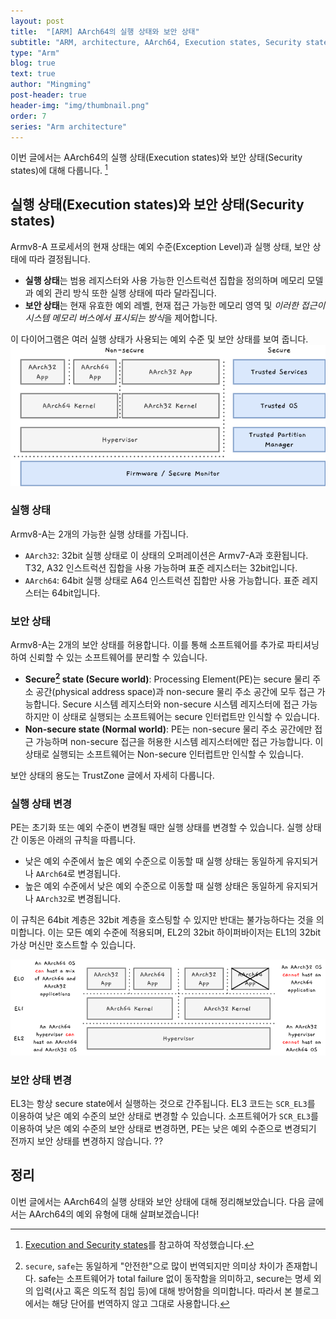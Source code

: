 ```yaml
---
layout: post
title:  "[ARM] AArch64의 실행 상태와 보안 상태"
subtitle: "ARM, architecture, AArch64, Execution states, Security states"
type: "Arm"
blog: true
text: true
author: "Mingming"
post-header: true
header-img: "img/thumbnail.png"
order: 7
series: "Arm architecture"
---
```


이번 글에서는 AArch64의 실행 상태(Execution states)와 보안 상태(Security states)에 대해 다룹니다. [^1]

## 실행 상태(Execution states)와 보안 상태(Security states)
Armv8-A 프로세서의 현재 상태는 예외 수준(Exception Level)과 실행 상태, 보안 상태에 따라 결정됩니다.

- **실행 상태**는 범용 레지스터와 사용 가능한 인스트럭션 집합을 정의하며 메모리 모델과 예외 관리 방식 또한 실행 상태에 따라 달라집니다.
- **보안 상태**는 현재 유효한 예외 레벨, 현재 접근 가능한 메모리 영역 및 *이러한 접근이 시스템 메모리 버스에서 표시되는 방식*을 제어합니다.

이 다이어그램은 여러 실행 상태가 사용되는 예외 수준 및 보안 상태를 보여 줍니다.
![security states](img/arm_security_states.png)

### 실행 상태
Armv8-A는 2개의 가능한 실행 상태를 가집니다.

- `AArch32`: 32bit 실행 상태로 이 상태의 오퍼레이션은 Armv7-A과 호환됩니다. T32, A32 인스트럭션 집합을 사용 가능하며 표준 레지스터는 32bit입니다.
- `AArch64`: 64bit 실행 상태로 A64 인스트럭션 집합만 사용 가능합니다. 표준 레지스터는 64bit입니다.

### 보안 상태
Armv8-A는 2개의 보안 상태를 허용합니다. 이를 통해 소프트웨어를 추가로 파티셔닝하여 신뢰할 수 있는 소프트웨어를 분리할 수 있습니다.
- **Secure[^2] state (Secure world)**: Processing Element(PE)는 secure 물리 주소 공간(physical address space)과 non-secure 물리 주소 공간에 모두 접근 가능합니다. Secure 시스템 레지스터와 non-secure 시스템 레지스터에 접근 가능하지만 이 상태로 실행되는 소프트웨어는 secure 인터럽트만 인식할 수 있습니다.
- **Non-secure state (Normal world)**: PE는 non-secure 물리 주소 공간에만 접근 가능하며 non-secure 접근을 허용한 시스템 레지스터에만 접근 가능합니다. 이 상태로 실행되는 소프트웨어는 Non-secure 인터럽트만 인식할 수 있습니다.

보안 상태의 용도는 TrustZone 글에서 자세히 다룹니다.

### 실행 상태 변경
PE는 초기화 또는 예외 수준이 변경될 때만 실행 상태를 변경할 수 있습니다. 실행 상태 간 이동은 아래의 규칙을 따릅니다.

- 낮은 예외 수준에서 높은 예외 수준으로 이동할 때 실행 상태는 동일하게 유지되거나 `AArch64`로 변경됩니다.
- 높은 예외 수준에서 낮은 예외 수준으로 이동할 때 실행 상태은 동일하게 유지되거나 `AArch32`로 변경됩니다.

이 규칙은 64bit 계층은 32bit 계층을 호스팅할 수 있지만 반대는 불가능하다는 것을 의미합니다. 이는 모든 예외 수준에 적용되며, EL2의 32bit 하이퍼바이저는 EL1의 32bit 가상 머신만 호스트할 수 있습니다.

![Execution state host](img/arm_execution_states.png)

### 보안 상태 변경
EL3는 항상 secure state에서 실행하는 것으로 간주됩니다. EL3 코드는 `SCR_EL3`를 이용하여 낮은 예외 수준의 보안 상태로 변경할 수 있습니다. 소프트웨어가 `SCR_EL3`를 이용하여 낮은 예외 수준의 보안 상태로 변경하면, PE는 낮은 예외 수준으로 변경되기 전까지 보안 상태를 변경하지 않습니다. ??

## 정리
이번 글에서는 AArch64의 실행 상태와 보안 상태에 대해 정리해보았습니다. 다음 글에서는 AArch64의 예외 유형에 대해 살펴보겠습니다!

[^1]: [Execution and Security states](https://developer.arm.com/documentation/102412/0100/Execution-and-Security-states)를 참고하여 작성했습니다.
[^2]: `secure`, `safe`는 동일하게 "안전한"으로 많이 번역되지만 의미상 차이가 존재합니다. safe는 소프트웨어가 total failure 없이 동작함을 의미하고, secure는 명세 외의 입력(사고 혹은 의도적 침입 등)에 대해 방어함을 의미합니다. 따라서 본 블로그에서는 해당 단어를 번역하지 않고 그대로 사용합니다.